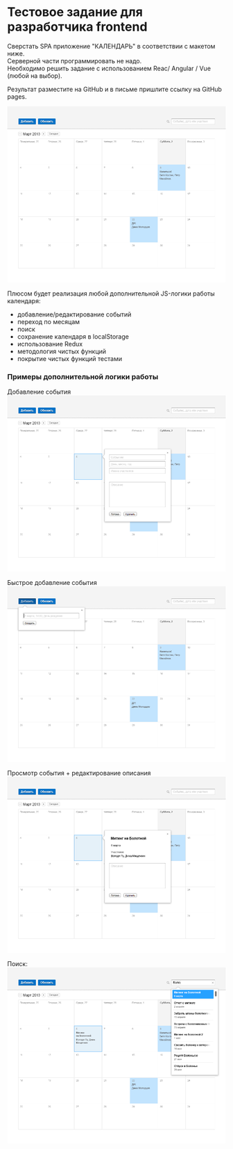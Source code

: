 Тестовое задание для разработчика frontend
==========================================

Сверстать SPA приложение "КАЛЕНДАРЬ" в соответствии с макетом ниже.  
Серверной части программировать не надо.  
Необходимо решить задание с использованием Reac/ Angular / Vue (любой на выбор).

Результат разместите на GitHub и в письме пришлите ссылку на GitHub pages.

![](mockups/Calendar-HW-01.png)

Плюсом будет реализация любой дополнительной JS-логики работы календаря:
 * добавление/редактирование событий
 * переход по месяцам
 * поиск
 * сохранение календаря в localStorage
 * использование Redux
 * методология чистых функций
 * покрытие чистых функций тестами

### Примеры дополнительной логики работы

Добавление события
![](mockups/Calendar-HW-05.png)

Быстрое добавление события
![](mockups/Calendar-HW-02.png)

Просмотр события + редактирование описания
![](mockups/Calendar-HW-04.png)

Поиск:
![](mockups/Calendar-HW-07.png)
